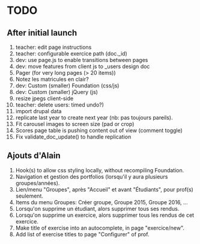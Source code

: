 # TODO

## After initial launch
1. teacher: edit page instructions
1. teacher: configurable exercice path (doc._id)
1. dev: use page.js to enable transitions between pages
1. dev: move features from client js to _users design doc
1. Pager (for very long pages (> 20 items))
1. Notez les matricules en clair?
1. dev: Custom (smaller) Foundation (css/js)
1. dev: Custom (smaller) jQuery (js)
1. resize jpegs client-side
1. teacher: delete users: timed undo?)
1. import drupal data
1. replicate last year to create next year (nb: pas toujours pareils).
1. Fit carousel images to screen size (pad or crop)
1. Scores page table is pushing content out of view (comment toggle)
1. Fix validate_doc_update() to handle replication

## Ajouts d'Alain
1. Hook(s) to allow css styling locally, without recompiling Foundation.
2. Navigation et gestion des portfolios (lorsqu'il y aura plusieurs groupes/années).
3. Lien/menu "Groupes", après "Accueil" et avant "Étudiants", pour prof(s) seulement.
4. Items du menu Groupes: Créer groupe, Groupe 2015, Groupe 2016, ...
5. Lorsqu'on supprime un étudiant, alors supprimer tous ses rendus.
6. Lorsqu'on supprime un exercice, alors supprimer tous les rendus de cet exercice.
7. Make title of exercise into an autocomplete, in page "exercice/new".
8. Add list of exercise titles to page "Configurer" of prof.


